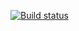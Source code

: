 [![Build status](https://ci.appveyor.com/api/projects/status/v5lfm85n1j0o9cwr?svg=true)](https://ci.appveyor.com/project/KolbinGeorgy/api-ci)

